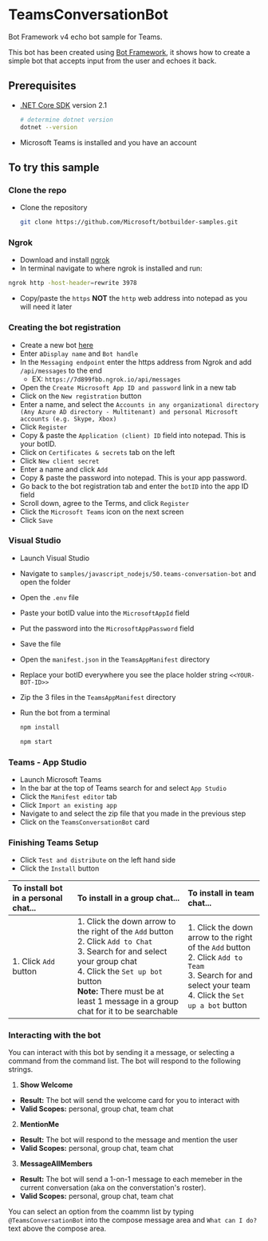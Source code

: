 # TeamsConversationBot

Bot Framework v4 echo bot sample for Teams.

This bot has been created using [Bot Framework](https://dev.botframework.com), it shows how to create a simple bot that accepts input from the user and echoes it back.

## Prerequisites

- [.NET Core SDK](https://dotnet.microsoft.com/download) version 2.1

  ```bash
  # determine dotnet version
  dotnet --version
  ```
- Microsoft Teams is installed and you have an account

## To try this sample

### Clone the repo
- Clone the repository

    ```bash
    git clone https://github.com/Microsoft/botbuilder-samples.git
    ```

### Ngrok
- Download and install [ngrok](https://ngrok.com/download)
- In terminal navigate to where ngrok is installed and run: 

```bash
ngrok http -host-header=rewrite 3978
```
- Copy/paste the ```https``` **NOT** the ```http``` web address into notepad as you will need it later

### Creating the bot registration
- Create a new bot [here](https://dev.botframework.com/bots/new)
- Enter a```Display name``` and ```Bot handle```
- In the ```Messaging endpoint``` enter the https address from Ngrok and add ```/api/messages``` to the end
  - EX: ```https://7d899fbb.ngrok.io/api/messages``` 
- Open the ```Create Microsoft App ID and password``` link in a new tab
- Click on the ```New registration``` button 
- Enter a name, and select the ```Accounts in any organizational directory (Any Azure AD directory - Multitenant) and personal Microsoft accounts (e.g. Skype, Xbox)```
- Click ```Register```
- Copy & paste the ```Application (client) ID``` field into notepad. This is your botID.
- Click on ```Certificates & secrets``` tab on the left
- Click ```New client secret```
- Enter a name and click ```Add```
- Copy & paste the password into notepad. This is your app password.
- Go back to the bot registration tab and enter the ```botID``` into the app ID field
- Scroll down, agree to the Terms, and click ```Register```
- Click the ```Microsoft Teams``` icon on the next screen
- Click ```Save```

### Visual Studio
- Launch Visual Studio
- Navigate to `samples/javascript_nodejs/50.teams-conversation-bot` and open the folder 
- Open the ```.env``` file
- Paste your botID value into the ```MicrosoftAppId``` field 
- Put the password into the ```MicrosoftAppPassword``` field
- Save the file
- Open the ```manifest.json``` in the `TeamsAppManifest` directory
- Replace your botID everywhere you see the place holder string ```<<YOUR-BOT-ID>>```
- Zip the 3 files in the ```TeamsAppManifest``` directory 

- Run the bot from a terminal

  ```bash
  npm install
  ```
  
  ```bash
  npm start
  ```

### Teams - App Studio
- Launch Microsoft Teams
- In the bar at the top of Teams search for and select ```App Studio``` 
- Click the ```Manifest editor``` tab
- Click ```Import an existing app```
- Navigate to and select the zip file that you made in the previous step
- Click on the `TeamsConversationBot` card

### Finishing Teams Setup
- Click ```Test and distribute``` on the left hand side
- Click the ```Install``` button

| To install bot in a personal chat... | To install in a group chat... | To install in team chat... |
|:-------------------- | :------------------------- | :-----------------------|
| 1. Click ```Add``` button| 1. Click the down arrow to the right of the ```Add``` button <br> 2. Click ```Add to Chat``` <br> 3. Search for and select your group chat <br> 4. Click the ```Set up bot``` button <br> **Note:** There must be at least 1 message in a group chat for it to be searchable |  1. Click the down arrow to the right of the ```Add``` button <br> 2. Click ```Add to Team``` <br> 3. Search for and select your team <br> 4. Click the ```Set up a bot``` button  |

### Interacting with the bot

You can interact with this bot by sending it a message, or selecting a command from the command list. The bot will respond to the following strings. 

1. **Show Welcome**
  - **Result:** The bot will send the welcome card for you to interact with
  - **Valid Scopes:** personal, group chat, team chat
2. **MentionMe**
  - **Result:** The bot will respond to the message and mention the user
  - **Valid Scopes:** personal, group chat, team chat
3. **MessageAllMembers**
  - **Result:** The bot will send a 1-on-1 message to each memeber in the current conversation (aka on the converstation's roster).
  - **Valid Scopes:** personal, group chat, team chat

You can select an option from the coammn list by typing ```@TeamsConversationBot``` into the compose message area and ```What can I do?``` text above the compose area.

